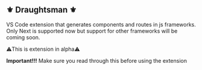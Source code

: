 ## :fleur_de_lis: Draughtsman :fleur_de_lis:
VS Code extension that generates components and routes in js frameworks. Only Next is supported now but support for other frameworks will be coming soon.

⚠️This is extension in alpha⚠️ 

**Important!!!**
Make sure you read through this before using the extension
